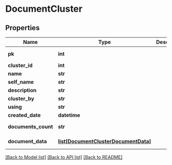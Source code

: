 # DocumentCluster

## Properties
Name | Type | Description | Notes
------------ | ------------- | ------------- | -------------
**pk** | **int** |  | [optional] [readonly] 
**cluster_id** | **int** |  | [optional] 
**name** | **str** |  | 
**self_name** | **str** |  | 
**description** | **str** |  | 
**cluster_by** | **str** |  | 
**using** | **str** |  | 
**created_date** | **datetime** |  | [optional] 
**documents_count** | **str** |  | [optional] [readonly] 
**document_data** | [**list[DocumentClusterDocumentData]**](DocumentClusterDocumentData.md) |  | [optional] [readonly] 

[[Back to Model list]](../README.md#documentation-for-models) [[Back to API list]](../README.md#documentation-for-api-endpoints) [[Back to README]](../README.md)


